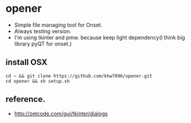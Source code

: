 # opener
- Simple file managing tool for Onset.
- Always testing version.
- I'm using tkinter and pmw. because keep light dependency(I think big library pyQT for onset.)

## install OSX
```
cd ~ && git clone https://github.com/khw7096/opener.git
cd opener && sh setup.sh
```

## reference.
- http://zetcode.com/gui/tkinter/dialogs

